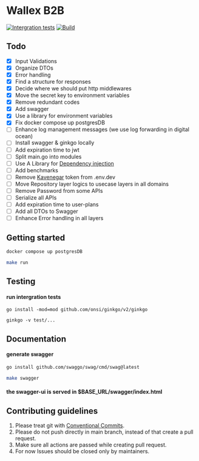 # Wallex B2B

[![Intergration tests](https://github.com/farhang/b2b-backend/actions/workflows/intergration-test.yml/badge.svg)](https://github.com/farhang/b2b-backend/actions/workflows/intergration-test.yml)
[![Build](https://github.com/farhang/b2b-backend/actions/workflows/build.yml/badge.svg)](https://github.com/farhang/b2b-backend/actions/workflows/build.yml)
## Todo 

- [x] Input Validations 
- [x] Organize DTOs 
- [x] Error handling 
- [x] Find a structure for responses 
- [x] Decide where we should put http middlewares 
- [x] Move the secret key to environment variables
- [x] Remove redundant codes
- [x] Add swagger 
- [x] Use a library for environment variables
- [x] Fix docker compose up postgresDB
- [ ] Enhance log management messages (we use log forwarding in digital ocean)
- [ ] Install swagger & ginkgo locally 
- [ ] Add expiration time to jwt
- [ ] Split main.go into modules
- [ ] Use A Library for [Dependency injection](https://github.com/avelino/awesome-go#dependency-injection)
- [ ] Add benchmarks 
- [ ] Remove [Kavenegar](https://kavenegar.com/) token from .env.dev
- [ ] Move Repository layer logics to usecase layers in all domains 
- [ ] Remove Password from some APIs 
- [ ] Serialize all APIs 
- [ ] Add expiration time to user-plans 
- [ ] Add all DTOs to Swagger
- [ ] Enhance Error handling in all layers 

## Getting started
```bash
docker compose up postgresDB 
```
```bash
make run
```
## Testing
#### run intergration tests
```
go install -mod=mod github.com/onsi/ginkgo/v2/ginkgo
```
```
ginkgo -v test/...
```
## Documentation
#### generate swagger
```bash
go install github.com/swaggo/swag/cmd/swag@latest
```
```bash
make swagger
```
#### the swagger-ui is served in $BASE_URL/swagger/index.html
## Contributing guidelines 
1. Please treat git with  [Conventional Commits](https://www.conventionalcommits.org/).
2. Please do not push directly in main branch, instead of that create a pull request.
3. Make sure all actions are passed while creating pull request.
4. For now Issues should be closed only by maintainers.


